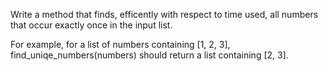 Write a method that finds, efficently with respect to time used, all numbers that occur exactly once in the input list.

For example, for a list of numbers containing [1, 2, 3], find_uniqe_numbers(numbers) should return a list containing [2, 3].
